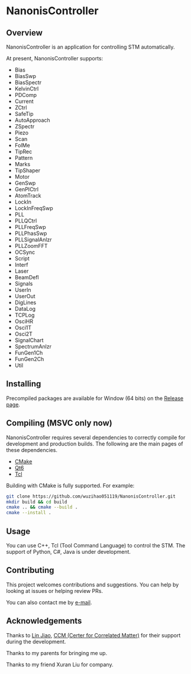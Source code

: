 # NanonisController

## Overview

NanonisController is an application for controlling STM automatically.

At present, NanonisController supports:

- Bias
- BiasSwp
- BiasSpectr
- KelvinCtrl
- PDComp
- Current
- ZCtrl
- SafeTip
- AutoApproach
- ZSpectr
- Piezo
- Scan
- FolMe
- TipRec
- Pattern
- Marks
- TipShaper
- Motor
- GenSwp
- GenPICtrl
- AtomTrack
- LockIn
- LockInFreqSwp
- PLL
- PLLQCtrl
- PLLFreqSwp
- PLLPhasSwp
- PLLSignalAnlzr
- PLLZoomFFT
- OCSync
- Script
- Interf
- Laser
- BeamDefl
- Signals
- UserIn
- UserOut
- DigLines
- DataLog
- TCPLog
- OsciHR
- Osci1T
- Osci2T
- SignalChart
- SpectrumAnlzr
- FunGen1Ch
- FunGen2Ch
- Util

## Installing

Precompiled packages are available for Window (64 bits) on the [Release page](https://github.com/wuzihao051119/NanonisController/releases).

## Compiling (MSVC only now)

NanonisController requires several dependencies to correctly compile for development and production
builds. The following are the main pages of these dependencies.

* [CMake](https://cmake.org/)
* [Qt6](https://github.com/wuzihao051119/NanonisController/releases)
* [Tcl](https://www.tcl-lang.org/)

Building with CMake is fully supported. For example:

```bash
git clone https://github.com/wuzihao051119/NanonisController.git
mkdir build && cd build
cmake .. && cmake --build .
cmake --install .
```

## Usage

You can use C++, Tcl (Tool Command Language) to control the STM. The support of Python, C#, Java is
under development.

## Contributing

This project welcomes contributions and suggestions. You can help by looking at issues or helping
review PRs.

You can also contact me by [e-mail](mailto://wuzihao051119@gmail.com).

## Acknowledgements

Thanks to [Lin Jiao](mailto://lin.jiao@zju.edu.cn), [CCM (Certer for Correlated Matter)](http://ccm.zju.edu.cn/)
for their support during the development.

Thanks to my parents for bringing me up.

Thanks to my friend Xuran Liu for company.

